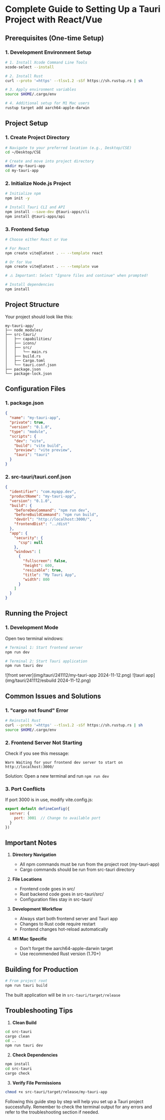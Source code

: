 # Complete Guide to Setting Up a Tauri Project with React/Vue

## Prerequisites (One-time Setup)

### 1. Development Environment Setup
```bash
# 1. Install Xcode Command Line Tools
xcode-select --install

# 2. Install Rust
curl --proto '=https' --tlsv1.2 -sSf https://sh.rustup.rs | sh

# 3. Apply environment variables
source $HOME/.cargo/env

# 4. Additional setup for M1 Mac users
rustup target add aarch64-apple-darwin
```

## Project Setup

### 1. Create Project Directory
```bash
# Navigate to your preferred location (e.g., Desktop/CSE)
cd ~/Desktop/CSE

# Create and move into project directory
mkdir my-tauri-app
cd my-tauri-app
```

### 2. Initialize Node.js Project
```bash
# Initialize npm
npm init -y

# Install Tauri CLI and API
npm install --save-dev @tauri-apps/cli
npm install @tauri-apps/api
```

### 3. Frontend Setup
```bash
# Choose either React or Vue

# For React
npm create vite@latest . -- --template react

# Or for Vue
npm create vite@latest . -- --template vue

# ⚠️ Important: Select "Ignore files and continue" when prompted!

# Install dependencies
npm install
```

## Project Structure
Your project should look like this:
```
my-tauri-app/
├── node_modules/
├── src-tauri/
│   ├── capabilities/
│   ├── icons/
│   ├── src/
│   │   └── main.rs
│   ├── build.rs
│   ├── Cargo.toml
│   └── tauri.conf.json
├── package.json
└── package-lock.json
```

## Configuration Files

### 1. package.json
```json
{
  "name": "my-tauri-app",
  "private": true,
  "version": "0.1.0",
  "type": "module",
  "scripts": {
    "dev": "vite",
    "build": "vite build",
    "preview": "vite preview",
    "tauri": "tauri"
  }
}
```

### 2. src-tauri/tauri.conf.json
```json
{
  "identifier": "com.myapp.dev",
  "productName": "my-tauri-app",
  "version": "0.1.0",
  "build": {
    "beforeDevCommand": "npm run dev",
    "beforeBuildCommand": "npm run build",
    "devUrl": "http://localhost:3000/",
    "frontendDist": "../dist"
  },
  "app": {
    "security": {
      "csp": null
    },
    "windows": [
      {
        "fullscreen": false,
        "height": 600,
        "resizable": true,
        "title": "My Tauri App",
        "width": 800
      }
    ]
  }
}
```

## Running the Project

### 1. Development Mode
Open two terminal windows:

```bash
# Terminal 1: Start frontend server
npm run dev

# Terminal 2: Start Tauri application
npm run tauri dev
```

![front server](img/tauri/241112/my-tauri-app 2024-11-12.png)
![tauri app](img/tauri/241112/esbuild 2024-11-12.png)

## Common Issues and Solutions

### 1. "cargo not found" Error
```bash
# Reinstall Rust
curl --proto '=https' --tlsv1.2 -sSf https://sh.rustup.rs | sh
source $HOME/.cargo/env
```

### 2. Frontend Server Not Starting
Check if you see this message:
```
Warn Waiting for your frontend dev server to start on http://localhost:3000/
```
Solution: Open a new terminal and run `npm run dev`

### 3. Port Conflicts
If port 3000 is in use, modify vite.config.js:
```javascript
export default defineConfig({
  server: {
    port: 3001  // Change to available port
  }
})
```

## Important Notes

1. **Directory Navigation**
   - All npm commands must be run from the project root (my-tauri-app)
   - Cargo commands should be run from src-tauri directory

2. **File Locations**
   - Frontend code goes in src/
   - Rust backend code goes in src-tauri/src/
   - Configuration files stay in src-tauri/

3. **Development Workflow**
   - Always start both frontend server and Tauri app
   - Changes to Rust code require restart
   - Frontend changes hot-reload automatically

4. **M1 Mac Specific**
   - Don't forget the aarch64-apple-darwin target
   - Use recommended Rust version (1.70+)

## Building for Production
```bash
# From project root
npm run tauri build
```
The built application will be in `src-tauri/target/release`

## Troubleshooting Tips

1. **Clean Build**
```bash
cd src-tauri
cargo clean
cd ..
npm run tauri dev
```

2. **Check Dependencies**
```bash
npm install
cd src-tauri
cargo check
```

3. **Verify File Permissions**
```bash
chmod +x src-tauri/target/release/my-tauri-app
```

Following this guide step by step will help you set up a Tauri project successfully. Remember to check the terminal output for any errors and refer to the troubleshooting section if needed.

